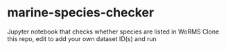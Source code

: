 # marine-species-checker
Jupyter notebook that checks  whether species are listed in WoRMS
Clone this repo, edit to add your own dataset ID(s) and run

